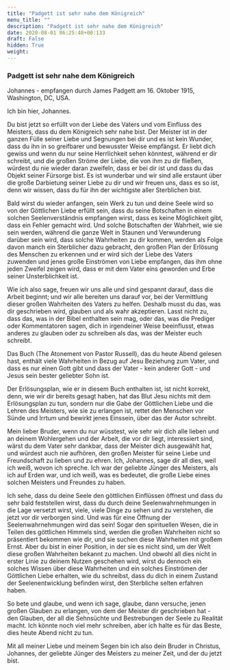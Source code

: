 ```yaml
---
title: "Padgett ist sehr nahe dem Königreich"
menu_title: ""
description: "Padgett ist sehr nahe dem Königreich"
date: 2020-08-01 06:25:48+00:133
draft: False
hidden: True
weight:
---
```

### Padgett ist sehr nahe dem Königreich

Johannes - empfangen durch James Padgett am 16. Oktober 1915, Washington, DC, USA.

Ich bin hier, Johannes.

Du bist jetzt so erfüllt von der Liebe des Vaters und vom Einfluss des Meisters, dass du dem Königreich sehr nahe bist. Der Meister ist in der ganzen Fülle seiner Liebe und Segnungen bei dir und es ist kein Wunder, dass du ihn in so greifbarer und bewusster Weise empfängst. Er liebt dich gewiss und wenn du nur seine Herrlichkeit sehen könntest, während er dir schreibt, und die großen Ströme der Liebe, die von ihm zu dir fließen, würdest du nie wieder daran zweifeln, dass er bei dir ist und dass du das Objekt seiner Fürsorge bist. Es ist wunderbar und wir sind alle erstaunt über die große Darbietung seiner Liebe zu dir und wir freuen uns, dass es so ist, denn wir wissen, dass du für ihn der wichtigste aller Sterblichen bist.

Bald wirst du wieder anfangen, sein Werk zu tun und deine Seele wird so von der Göttlichen Liebe erfüllt sein, dass du seine Botschaften in einem solchen Seelenverständnis empfangen wirst, dass es keine Möglichkeit gibt, dass ein Fehler gemacht wird. Und solche Botschaften der Wahrheit, wie sie sein werden, während die ganze Welt in Staunen und Verwunderung darüber sein wird, dass solche Wahrheiten zu dir kommen, werden als Folge davon manch ein Sterblicher dazu gebracht, den großen Plan der Erlösung des Menschen zu erkennen und er wird sich der Liebe des Vaters zuwenden und jenes große Einströmen von Liebe empfangen, das ihm ohne jeden Zweifel zeigen wird, dass er mit dem Vater eins geworden und Erbe seiner Unsterblichkeit ist.

Wie ich also sage, freuen wir uns alle und sind gespannt darauf, dass die Arbeit beginnt; und wir alle bereiten uns darauf vor, bei der Vermittlung dieser großen Wahrheiten des Vaters zu helfen. Deshalb musst du das, was dir geschrieben wird, glauben und als wahr akzeptieren. Lasst nicht zu, dass das, was in der Bibel enthalten sein mag, oder das, was die Prediger oder Kommentatoren sagen, dich in irgendeiner Weise beeinflusst, etwas anderes zu glauben oder zu schreiben als das, was der Meister euch schreibt.

Das Buch (The Atonement von Pastor Russell), das du heute Abend gelesen hast, enthält viele Wahrheiten in Bezug auf Jesu Beziehung zum Vater, und dass es nur einen Gott gibt und dass der Vater - kein anderer Gott - und Jesus sein bester geliebter Sohn ist.

Der Erlösungsplan, wie er in diesem Buch enthalten ist, ist nicht korrekt, denn, wie wir dir bereits gesagt haben, hat das Blut Jesu nichts mit dem Erlösungsplan zu tun, sondern nur die Gabe der Göttlichen Liebe und die Lehren des Meisters, wie sie zu erlangen ist, rettet den Menschen vor Sünde und Irrtum und bewirkt jenes Einssein, über das der Autor schreibt.

Mein lieber Bruder, wenn du nur wüsstest, wie sehr wir dich alle lieben und an deinem Wohlergehen und der Arbeit, die vor dir liegt, interessiert sind, wärst du dem Vater sehr dankbar, dass der Meister dich ausgewählt hat, und würdest auch nie aufhören, den großen Meister für seine Liebe und Freundschaft zu lieben und zu ehren. Ich, Johannes, sage dir all dies, weil ich weiß, wovon ich spreche. Ich war der geliebte Jünger des Meisters, als ich auf Erden war, und ich weiß, was es bedeutet, die große Liebe eines solchen Meisters und Freundes zu haben.

Ich sehe, dass du deine Seele den göttlichen Einflüssen öffnest und dass du sehr bald feststellen wirst, dass du durch deine Seelenwahrnehmungen in die Lage versetzt wirst, viele, viele Dinge zu sehen und zu verstehen, die jetzt vor dir verborgen sind. Und was für eine Öffnung der Seelenwahrnehmungen wird das sein! Sogar den spirituellen Wesen, die in Teilen des göttlichen Himmels sind, werden die großen Wahrheiten nicht so präsentiert bekommen wie dir, und sie suchen diese Wahrheiten mit großem Ernst. Aber du bist in einer Position, in der sie es nicht sind, um der Welt diese großen Wahrheiten bekannt zu machen. Und obwohl all dies nicht in erster Linie zu deinem Nutzen geschehen wird, wirst du dennoch ein solches Wissen über diese Wahrheiten und ein solches Einströmen der Göttlichen Liebe erhalten, wie du schreibst, dass du dich in einem Zustand der Seelenentwicklung befinden wirst, den Sterbliche selten erfahren haben.

So bete und glaube, und wenn ich sage, glaube, dann versuche, jenen großen Glauben zu erlangen, von dem der Meister dir geschrieben hat - den Glauben, der all die Sehnsüchte und Bestrebungen der Seele zu Realität macht. Ich könnte noch viel mehr schreiben, aber ich halte es für das Beste, dies heute Abend nicht zu tun.

Mit all meiner Liebe und meinem Segen bin ich also dein Bruder in Christus, Johannes, der geliebte Jünger des Meisters zu meiner Zeit, und der du jetzt bist.
